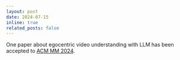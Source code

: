 ```yaml
---
layout: post
date: 2024-07-15
inline: true
related_posts: false
---
```


One paper about egocentric video understanding with LLM has been accepted to [ACM MM 2024](https://2024.acmmm.org/).
